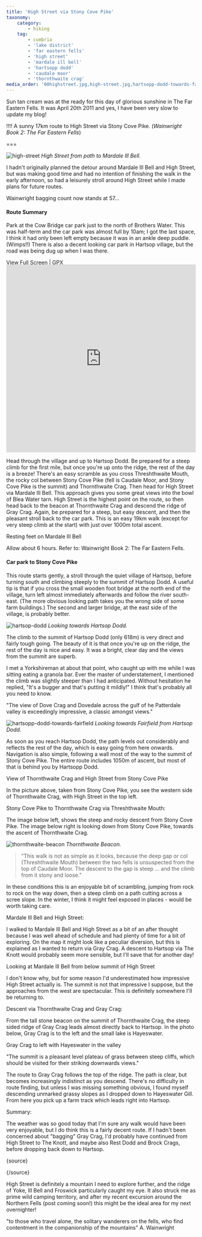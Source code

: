 ```yaml
---
title: 'High Street via Stony Cove Pike'
taxonomy:
    category:
        - hiking
    tag:
        - cumbria
        - 'lake district'
        - 'far eastern fells'
        - 'high street'
        - 'mardale ill bell'
        - 'hartsopp dodd'
        - 'caudale moor'
        - 'thornthwaite crag'
media_order: '00highstreet.jpg,high-street.jpg,hartsopp-dodd-towards-fairfield.jpg,hartsop-dodd.jpg,thornthwaite-beacon.jpg'
---
```


Sun tan cream was at the ready for this day of glorious sunshine in The Far Eastern Fells. It was April 20th 2011 and yes, I have been very slow to update my blog!

!!!! A sunny 17km route to High Street via Stony Cove Pike. (*Wainwright Book 2: The Far Eastern Fells*)

===

![high-street](high-street.jpg "high-street")
*High Street from path to Mardale Ill Bell.*

I hadn't originally planned the detour around Mardale Ill Bell and High Street, but was making good time and had no intention of finishing the walk in the early afternoon, so had a leisurely stroll around High Street while I made plans for future routes.

Wainwright bagging count now stands at 57...

#### Route Summary

Park at the Cow Bridge car park just to the north of Brothers Water. This was half-term and the car park was almost full by 10am; I got the last space, I think it had only been left empty because it was in an ankle deep puddle. (Wimps!!) There is also a decent looking car park in Hartsop village, but the road was being dug up when I was there.

[View Full Screen](https://map.mootparadox.com/full/stony-cove) | [GPX](https://map.mootparadox.com/gpx/stony-cove)  
<p><iframe src="https://map.mootparadox.com/embed/stony-cove" height="500" width="100%" style="border:none; margin-top:-1.2em;"></iframe></p>

Head through the village and up to Hartsop Dodd. Be prepared for a steep climb for the first mile, but once you're up onto the ridge, the rest of the day is a breeze! There's an easy scramble as you cross Threshthwaite Mouth, the rocky col between Stony Cove Pike (fell is Caudale Moor, and Stony Cove Pike is the summit) and Thornthwaite Crag. Then head for High Street via Mardale Ill Bell. This approach gives you some great views into the bowl of Blea Water tarn. High Street is the highest point on the route, so then head back to the beacon at Thornthwaite Crag and descend the ridge of Gray Crag. Again, be prepared for a steep, but easy descent, and then the pleasant stroll back to the car park. This is an easy 19km walk (except for very steep climb at the start) with just over 1000m total ascent.

Resting feet on Mardale Ill Bell

Allow about 6 hours. Refer to: Wainwright Book 2: The Far Eastern Fells.

#### Car park to Stony Cove Pike

This route starts gently, a stroll through the quiet village of Hartsop, before turning south and climbing steeply to the summit of Hartsop Dodd. A useful tip is that if you cross the small wooden foot bridge at the north end of the village, turn left almost immediately afterwards and follow the river south-east. (The more obvious looking path takes you the wrong side of some farm buildings.) The second and larger bridge, at the east side of the village, is probably better.

![hartsop-dodd](hartsop-dodd.jpg "hartsop-dodd")
*Looking towards Hartsop Dodd.*

The climb to the summit of Hartsop Dodd (only 618m) is very direct and fairly tough going. The beauty of it is that once you're up on the ridge, the rest of the day is nice and easy. It was a bright, clear day and the views from the summit are superb.

I met a Yorkshireman at about that point, who caught up with me while I was sitting eating a granola bar. Ever the master of understatement, I mentioned the climb was slightly steeper than I had anticipated. Without hesitation he replied, "It's a bugger and that's putting it mildly!" I think that's probably all you need to know.

"The view of Dove Crag and Dovedale across the gulf of he Patterdale valley is exceedingly impressive, a classic amongst views."

![hartsopp-dodd-towards-fairfield](hartsopp-dodd-towards-fairfield.jpg "hartsopp-dodd-towards-fairfield")
*Looking towards Fairfield from Hartsop Dodd.*

As soon as you reach Hartsop Dodd, the path levels out considerably and reflects the rest of the day, which is easy going from here onwards. Navigation is also simple, following a wall most of the way to the summit of Stony Cove Pike. The entire route includes 1050m of ascent, but most of that is behind you by Hartsopp Dodd.

View of Thornthwaite Crag and High Street from Stony Cove Pike

In the picture above, taken from Stony Cove Pike, you see the western side of Thornthwaite Crag, with High Street in the top left.

Stony Cove Pike to Thornthwaite Crag via Threshthwaite Mouth:

The image below left, shows the steep and rocky descent from Stony Cove Pike. The image below right is looking down from Stony Cove Pike, towards the ascent of Thornthwaite Crag.

![thornthwaite-beacon](thornthwaite-beacon.jpg "thornthwaite-beacon")
*Thornthwaite Beacon.*

> "This walk is not as simple as it looks, because the deep gap or col (Threshthwaite Mouth) between the two fells is unsuspected from the top of Caudale Moor. The descent to the gap is steep ... and the climb from it stony and loose."

In these conditions this is an enjoyable bit of scrambling, jumping from rock to rock on the way down, then a steep climb on a path cutting across a scree slope. In the winter, I think it might feel exposed in places - would be worth taking care.

Mardale Ill Bell and High Street:

I walked to Mardale Ill Bell and High Street as a bit of an after thought because I was well ahead of schedule and had plenty of time for a bit of exploring. On the map it might look like a peculiar diversion, but this is explained as I wanted to return via Gray Crag. A descent to Hartsop via The Knott would probably seem more sensible, but I'll save that for another day!

Looking at Mardale Ill Bell from below summit of High Street

I don't know why, but for some reason I'd underestimated how impressive High Street actually is. The summit is not that impressive I suppose, but the approaches from the west are spectacular. This is definitely somewhere I'll be returning to.

Descent via Thornthwaite Crag and Gray Crag:

From the tall stone beacon on the summit of Thornthwaite Crag, the steep sided ridge of Gray Crag leads almost directly back to Hartsop. In the photo below, Gray Crag is to the left and the small lake is Hayeswater.

Gray Crag to left with Hayeswater in the valley

"The summit is a pleasant level plateau of grass between steep cliffs, which should be visited for their striking downwards views."

The route to Gray Crag follows the top of the ridge. The path is clear, but becomes increasingly indistinct as you descend. There's no difficulty in route finding, but unless I was missing something obvious, I found myself descending unmarked grassy slopes as I dropped down to Hayeswater Gill. From here you pick up a farm track which leads right into Hartsop.

Summary:

The weather was so good today that I'm sure any walk would have been very enjoyable, but I do think this is a fairly decent route. If I hadn't been concerned about "bagging" Gray Crag, I'd probably have continued from High Street to The Knott, and maybe also Rest Dodd and Brock Crags, before dropping back down to Hartsop.

{source}

{/source}

High Street is definitely a mountain I need to explore further, and the ridge of Yoke, Ill Bell and Froswick particularly caught my eye. It also struck me as prime wild camping territory, and after my recent excursion around the Northern Fells (post coming soon!) this might be the ideal area for my next overnighter!

"to those who travel alone, the solitary wanderers on the fells, who find contentment in the companionship of the mountains" A. Wainwright
